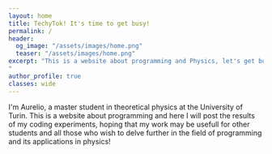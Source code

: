 ```yaml
---
layout: home
title: TechyTok! It's time to get busy!
permalink: /
header:
  og_image: "/assets/images/home.png"
  teaser: "/assets/images/home.png"
excerpt: "This is a website about programming and Physics, let's get busy!
"
author_profile: true
classes: wide
---
```

I'm Aurelio, a master student in theoretical physics at the University of Turin.
This is a website about programming and here I will post the results of my coding experiments, hoping that my work may be usefull for other students and all those who wish to delve further in the field of programming and its applications in physics!
